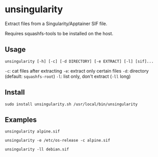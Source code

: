 # unsingularity

Extract files from a Singularity/Apptainer SIF file.

Requires squashfs-tools to be installed on the host.

## Usage

`unsingularity [-h] [-c] [-d DIRECTORY] [-e EXTRACT] [-l] [sif]...`

`-c`: cat files after extracting
`-e`: extract only certain files
`-d`: directory (default: `squashfs-root`)
`-l`: list only, don't extract (`-ll` long)

## Install

`sudo install unsingularity.sh /usr/local/bin/unsingularity`

## Examples

`unsingularity alpine.sif`

`unsingularity -e /etc/os-release -c alpine.sif`

`unsingularity -ll debian.sif`

